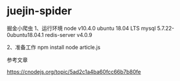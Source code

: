 # juejin-spider
掘金小爬虫
1、运行环境
node v10.4.0
ubuntu 18.04 LTS
mysql 5.7.22-0ubuntu18.04.1
redis-server v4.0.9

2、准备工作
npm install
node article.js


参考文章

https://cnodejs.org/topic/5ad2c1a4ba60fcc66b7b80fe
